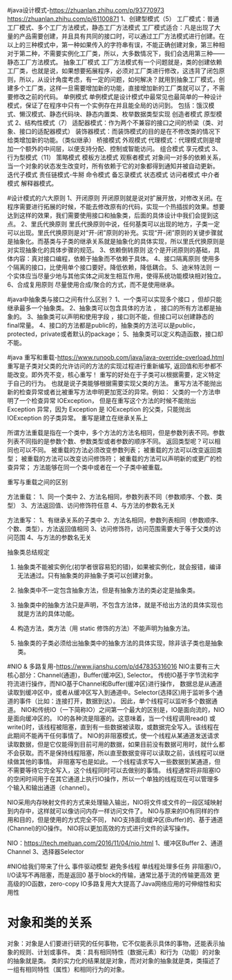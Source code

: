 #java设计模式-https://zhuanlan.zhihu.com/p/93770973 https://zhuanlan.zhihu.com/p/61100871
1、创建型模式（5）
    工厂模式：普通工厂模式、多个工厂方法模式，静态工厂方法模式
        工厂模式适合：凡是出现了大量的产品需要创建，并且具有共同的接口时，可以通过工厂方法模式进行创建。在以上的三种模式中，第一种如果传入的字符串有误，不能正确创建对象，第三种相对于第二种，不需要实例化工厂类，所以，大多数情况下，我们会选用第三种——静态工厂方法模式。
    抽象工厂模式
        工厂方法模式有一个问题就是，类的创建依赖工厂类，也就是说，如果想要拓展程序，必须对工厂类进行修改，这违背了闭包原则，所以，从设计角度考虑，有一定的问题，如何解决？就用到抽象工厂模式，创建多个工厂类，这样一旦需要增加新的功能，直接增加新的工厂类就可以了，不需要修改之前的代码。
    单例模式
        单例模式是设计模式中最常见也最简单的一种设计模式，保证了在程序中只有一个实例存在并且能全局的访问到。
        包括：饿汉模式、懒汉模式、静态代码块、静态内置类、枚举数据类型实现
    创造者模式
    原型模式
2、结构性模式（7）
    适配器模式：作为两个不兼容的接口之间的桥梁（类、对象、接口的适配器模式）
    装饰器模式：而装饰模式的目的是在不修改类的情况下给类增加新的功能。（类似继承）
    桥接模式
    外观模式
    代理模式：代理模式则是增加一个额外的中间层，以便支持分配、控制或智能访问。
    组合模式
    享元模式
3、行为型模式（11）
    策略模式
    模板方法模式
    观察者模式
        对象间一对多的依赖关系，当一个对象的状态发生改变时，所有依赖于它的对象都得到通知并被自动更新。
    迭代子模式
    责任链模式-牛掰
    命令模式
    备忘录模式
    状态模式
    访问者模式
    中介者模式
    解释器模式。


#设计模式的六大原则
1、开闭原则
    开闭原则就是说对扩展开放，对修改关闭。在程序需要进行拓展的时候，不能去修改原有的代码，实现一个热插拔的效果。想要达到这样的效果，我们需要使用接口和抽象类，后面的具体设计中我们会提到这点。
2、里氏代换原则
    里氏代换原则中说，任何基类可以出现的地方，子类一定可以出现。里氏代换原则是对“开-闭”原则的补充。实现“开-闭”原则的关键步骤就是抽象化。而基类与子类的继承关系就是抽象化的具体实现，所以里氏代换原则是对实现抽象化的具体步骤的规范。
3、依赖倒转原则
    这个是开闭原则的基础，具体内容：真对接口编程，依赖于抽象而不依赖于具体。
4、接口隔离原则
    使用多个隔离的接口，比使用单个接口要好。降低依赖，降低耦合。
5、迪米特法则
    一个实体应当尽量少地与其他实体之间发生相互作用，使得系统功能模块相对独立。
6、合成复用原则
    尽量使用合成/聚合的方式，而不是使用继承。

#java中抽象类与接口之间有什么区别？
1、一个类可以实现多个接口 ，但却只能继承最多一个抽象类。
2、抽象类可以包含具体的方法 ， 接口的所有方法都是抽象的。
3、抽象类可以声明和使用字段 ，接口则不能，但接口可以创建静态的final常量。
4、接口的方法都是public的，抽象类的方法可以是public，protected，private或者默认的package；
5、抽象类可以定义构造函数，接口却不能。

#java 重写和重载-https://www.runoob.com/java/java-override-overload.html
重写是子类对父类的允许访问的方法的实现过程进行重新编写, 返回值和形参都不能改变。即外壳不变，核心重写！
重写的好处在于子类可以根据需要，定义特定于自己的行为。 也就是说子类能够根据需要实现父类的方法。
重写方法不能抛出新的检查异常或者比被重写方法申明更加宽泛的异常。例如： 父类的一个方法申明了一个检查异常 IOException，
但是在重写这个方法的时候不能抛出 Exception 异常，因为 Exception 是 IOException 的父类，只能抛出 IOException 的子类异常。
重写是建立在继承关系上

所谓方法重载是指在一个类中，多个方法的方法名相同，但是参数列表不同。参数列表不同指的是参数个数、参数类型或者参数的顺序不同。
返回类型呢？可以相同也可以不同。
被重载的方法必须改变参数列表；
被重载的方法可以改变返回类型；
被重载的方法可以改变访问修饰符；
被重载的方法可以声明新的或更广的检查异常；
方法能够在同一个类中或者在一个子类中被重载。


重写与重载之间的区别

方法重载：
1、同一个类中
2、方法名相同，参数列表不同（参数顺序、个数、类型）
3、方法返回值、访问修饰符任意
4、与方法的参数名无关

方法重写：
1、有继承关系的子类中
2、方法名相同，参数列表相同（参数顺序、个数、类型），方法返回值相同
3、访问修饰符，访问范围需要大于等于父类的访问范围
4、与方法的参数名无关
    


抽象类总结规定
1. 抽象类不能被实例化(初学者很容易犯的错)，如果被实例化，就会报错，编译无法通过。只有抽象类的非抽象子类可以创建对象。

2. 抽象类中不一定包含抽象方法，但是有抽象方法的类必定是抽象类。

3. 抽象类中的抽象方法只是声明，不包含方法体，就是不给出方法的具体实现也就是方法的具体功能。

4. 构造方法，类方法（用 static 修饰的方法）不能声明为抽象方法。

5. 抽象类的子类必须给出抽象类中的抽象方法的具体实现，除非该子类也是抽象类。

#NIO & 多路复用-https://www.jianshu.com/p/d47835316016
NIO主要有三大核心部分：Channel(通道)，Buffer(缓冲区), Selector。
传统IO基于字节流和字符流进行操作，而NIO基于Channel和Buffer(缓冲区)进行操作，
数据总是从通道读取到缓冲区中，或者从缓冲区写入到通道中。Selector(选择区)用于监听多个通道的事件（比如：连接打开，数据到达）。
因此，单个线程可以监听多个数据通道。
NIO和传统IO（一下简称IO）之间第一个最大的区别是，IO是面向流的，NIO是面向缓冲区的。
IO的各种流是阻塞的。这意味着，当一个线程调用read() 或 write()时，该线程被阻塞，直到有一些数据被读取，或数据完全写入。该线程在此期间不能再干任何事情了。
NIO的非阻塞模式，使一个线程从某通道发送请求读取数据，但是它仅能得到目前可用的数据，如果目前没有数据可用时，就什么都不会获取。而不是保持线程阻塞，所以直至数据变得可以读取之前，该线程可以继续做其他的事情。 非阻塞写也是如此。一个线程请求写入一些数据到某通道，但不需要等待它完全写入，这个线程同时可以去做别的事情。 线程通常将非阻塞IO的空闲时间用于在其它通道上执行IO操作，所以一个单独的线程现在可以管理多个输入和输出通道（channel）。


NIO采用内存映射文件的方式来处理输入输出，NIO将文件或文件的一段区域映射到内存中，这样就可以像访问内存一样访问文件了。
NIO与原来的IO有同样的作用和目的，但是使用的方式完全不同， NIO支持面向缓冲区(Buffer)的、基于通道(Channel)的IO操作。
NIO将以更加高效的方式进行文件的读写操作。

NIO：https://tech.meituan.com/2016/11/04/nio.html
1、缓冲区Buffer
2、通道Channel
3、选择器Selector

#NIO给我们带来了什么
事件驱动模型
避免多线程
单线程处理多任务
非阻塞I/O，I/O读写不再阻塞，而是返回0
基于block的传输，通常比基于流的传输更高效
更高级的IO函数，zero-copy
IO多路复用大大提高了Java网络应用的可伸缩性和实用性

# 对象和类的关系
对象：对象是人们要进行研究的任何事物，它不仅能表示具体的事物，还能表示抽象的规则、计划或事件。
类：具有相同特性（数据元素）和行为（功能）的对象的抽象就是类。
类的实力化的结果就是对象，而对对象的抽象就是类，类描述了一组有相同特性（属性）和相同行为的对象。